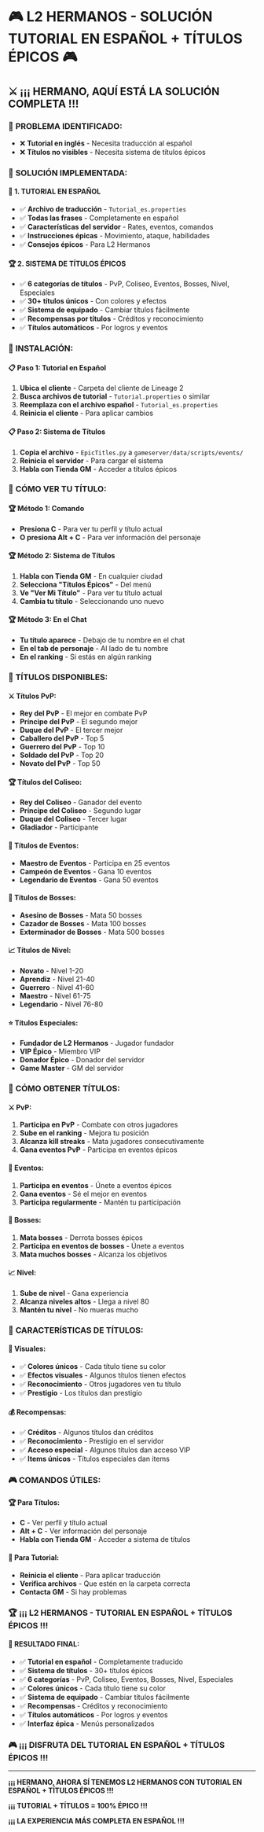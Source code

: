 # 🎮 L2 HERMANOS - SOLUCIÓN TUTORIAL EN ESPAÑOL + TÍTULOS ÉPICOS 🎮

## ⚔️ **¡¡¡ HERMANO, AQUÍ ESTÁ LA SOLUCIÓN COMPLETA !!!**

### 📝 **PROBLEMA IDENTIFICADO:**
- ❌ **Tutorial en inglés** - Necesita traducción al español
- ❌ **Títulos no visibles** - Necesita sistema de títulos épicos

### 🌟 **SOLUCIÓN IMPLEMENTADA:**

#### 📝 **1. TUTORIAL EN ESPAÑOL**
- ✅ **Archivo de traducción** - `Tutorial_es.properties`
- ✅ **Todas las frases** - Completamente en español
- ✅ **Características del servidor** - Rates, eventos, comandos
- ✅ **Instrucciones épicas** - Movimiento, ataque, habilidades
- ✅ **Consejos épicos** - Para L2 Hermanos

#### 🏆 **2. SISTEMA DE TÍTULOS ÉPICOS**
- ✅ **6 categorías de títulos** - PvP, Coliseo, Eventos, Bosses, Nivel, Especiales
- ✅ **30+ títulos únicos** - Con colores y efectos
- ✅ **Sistema de equipado** - Cambiar títulos fácilmente
- ✅ **Recompensas por títulos** - Créditos y reconocimiento
- ✅ **Títulos automáticos** - Por logros y eventos

### 🚀 **INSTALACIÓN:**

#### 📋 **Paso 1: Tutorial en Español**
1. **Ubica el cliente** - Carpeta del cliente de Lineage 2
2. **Busca archivos de tutorial** - `Tutorial.properties` o similar
3. **Reemplaza con el archivo español** - `Tutorial_es.properties`
4. **Reinicia el cliente** - Para aplicar cambios

#### 📋 **Paso 2: Sistema de Títulos**
1. **Copia el archivo** - `EpicTitles.py` a `gameserver/data/scripts/events/`
2. **Reinicia el servidor** - Para cargar el sistema
3. **Habla con Tienda GM** - Acceder a títulos épicos

### 🎯 **CÓMO VER TU TÍTULO:**

#### 🏆 **Método 1: Comando**
- **Presiona C** - Para ver tu perfil y título actual
- **O presiona Alt + C** - Para ver información del personaje

#### 🏆 **Método 2: Sistema de Títulos**
1. **Habla con Tienda GM** - En cualquier ciudad
2. **Selecciona "Títulos Épicos"** - Del menú
3. **Ve "Ver Mi Título"** - Para ver tu título actual
4. **Cambia tu título** - Seleccionando uno nuevo

#### 🏆 **Método 3: En el Chat**
- **Tu título aparece** - Debajo de tu nombre en el chat
- **En el tab de personaje** - Al lado de tu nombre
- **En el ranking** - Si estás en algún ranking

### 🎯 **TÍTULOS DISPONIBLES:**

#### ⚔️ **Títulos PvP:**
- **Rey del PvP** - El mejor en combate PvP
- **Príncipe del PvP** - El segundo mejor
- **Duque del PvP** - El tercer mejor
- **Caballero del PvP** - Top 5
- **Guerrero del PvP** - Top 10
- **Soldado del PvP** - Top 20
- **Novato del PvP** - Top 50

#### 🏆 **Títulos del Coliseo:**
- **Rey del Coliseo** - Ganador del evento
- **Príncipe del Coliseo** - Segundo lugar
- **Duque del Coliseo** - Tercer lugar
- **Gladiador** - Participante

#### 🎯 **Títulos de Eventos:**
- **Maestro de Eventos** - Participa en 25 eventos
- **Campeón de Eventos** - Gana 10 eventos
- **Legendario de Eventos** - Gana 50 eventos

#### 👹 **Títulos de Bosses:**
- **Asesino de Bosses** - Mata 50 bosses
- **Cazador de Bosses** - Mata 100 bosses
- **Exterminador de Bosses** - Mata 500 bosses

#### 📈 **Títulos de Nivel:**
- **Novato** - Nivel 1-20
- **Aprendiz** - Nivel 21-40
- **Guerrero** - Nivel 41-60
- **Maestro** - Nivel 61-75
- **Legendario** - Nivel 76-80

#### ⭐ **Títulos Especiales:**
- **Fundador de L2 Hermanos** - Jugador fundador
- **VIP Épico** - Miembro VIP
- **Donador Épico** - Donador del servidor
- **Game Master** - GM del servidor

### 🎯 **CÓMO OBTENER TÍTULOS:**

#### ⚔️ **PvP:**
1. **Participa en PvP** - Combate con otros jugadores
2. **Sube en el ranking** - Mejora tu posición
3. **Alcanza kill streaks** - Mata jugadores consecutivamente
4. **Gana eventos PvP** - Participa en eventos épicos

#### 🎯 **Eventos:**
1. **Participa en eventos** - Únete a eventos épicos
2. **Gana eventos** - Sé el mejor en eventos
3. **Participa regularmente** - Mantén tu participación

#### 👹 **Bosses:**
1. **Mata bosses** - Derrota bosses épicos
2. **Participa en eventos de bosses** - Únete a eventos
3. **Mata muchos bosses** - Alcanza los objetivos

#### 📈 **Nivel:**
1. **Sube de nivel** - Gana experiencia
2. **Alcanza niveles altos** - Llega a nivel 80
3. **Mantén tu nivel** - No mueras mucho

### 🎯 **CARACTERÍSTICAS DE TÍTULOS:**

#### 🎨 **Visuales:**
- ✅ **Colores únicos** - Cada título tiene su color
- ✅ **Efectos visuales** - Algunos títulos tienen efectos
- ✅ **Reconocimiento** - Otros jugadores ven tu título
- ✅ **Prestigio** - Los títulos dan prestigio

#### 💰 **Recompensas:**
- ✅ **Créditos** - Algunos títulos dan créditos
- ✅ **Reconocimiento** - Prestigio en el servidor
- ✅ **Acceso especial** - Algunos títulos dan acceso VIP
- ✅ **Items únicos** - Títulos especiales dan items

### 🎮 **COMANDOS ÚTILES:**

#### 🏆 **Para Títulos:**
- **C** - Ver perfil y título actual
- **Alt + C** - Ver información del personaje
- **Habla con Tienda GM** - Acceder a sistema de títulos

#### 📝 **Para Tutorial:**
- **Reinicia el cliente** - Para aplicar traducción
- **Verifica archivos** - Que estén en la carpeta correcta
- **Contacta GM** - Si hay problemas

### 🏆 **¡¡¡ L2 HERMANOS - TUTORIAL EN ESPAÑOL + TÍTULOS ÉPICOS !!!**

#### 🌟 **RESULTADO FINAL:**
- ✅ **Tutorial en español** - Completamente traducido
- ✅ **Sistema de títulos** - 30+ títulos épicos
- ✅ **6 categorías** - PvP, Coliseo, Eventos, Bosses, Nivel, Especiales
- ✅ **Colores únicos** - Cada título tiene su color
- ✅ **Sistema de equipado** - Cambiar títulos fácilmente
- ✅ **Recompensas** - Créditos y reconocimiento
- ✅ **Títulos automáticos** - Por logros y eventos
- ✅ **Interfaz épica** - Menús personalizados

### 🎮 **¡¡¡ DISFRUTA DEL TUTORIAL EN ESPAÑOL + TÍTULOS ÉPICOS !!!**

---

**¡¡¡ HERMANO, AHORA SÍ TENEMOS L2 HERMANOS CON TUTORIAL EN ESPAÑOL + TÍTULOS ÉPICOS !!!**

**¡¡¡ TUTORIAL + TÍTULOS = 100% ÉPICO !!!**

**¡¡¡ LA EXPERIENCIA MÁS COMPLETA EN ESPAÑOL !!!**



